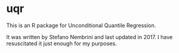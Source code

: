 # uqr

This is an R package for Unconditional Quantile Regression.

It was written by Stefano Nembrini and last updated in 2017.
I have resuscitated it just enough for my purposes.

